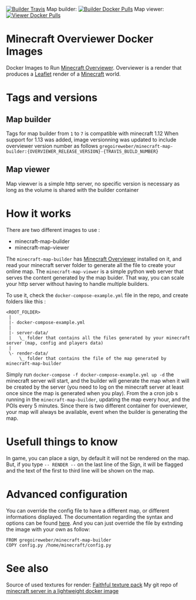[![Builder Travis](https://img.shields.io/travis/weber-gregoire/docker-minecraft.svg)][0]
Map builder: [![Builder Docker Pulls](https://img.shields.io/docker/pulls/gregoireweber/minecraft-map-builder.svg)][1]
Map viewer:  [![Viewer Docker Pulls](https://img.shields.io/docker/pulls/gregoireweber/minecraft-map-viewer.svg)][2]

# Minecraft Overviewer Docker Images

Docker Images to Run [Minecraft Overviewer][3]. Overviewer is a render that produces a [Leaflet][4] render of a [Minecraft][5] world.

# Tags and versions

## Map builder

Tags for map builder from `1` to `7` is compatible with minecraft 1.12
When support for 1.13 was added, image versionning was updated to include overviewer version number as follows
```gregoireweber/minecraft-map-builder:{OVERVIEWER_RELEASE_VERSION}-{TRAVIS_BUILD_NUMBER}```

## Map viewer

Map viewver is a simple http server, no specific version is necessary as long as the volume is shared with the builder container

# How it works

There are two different images to use :
* minecraft-map-builder
* minecraft-map-viewer

The `minecraft-map-builder` has [Minecraft Overviewer][3] installed on it, and read your minecraft server folder to generate all the file to create your online map.
The `minecraft-map-viewer` is a simple python web server that serves the content generated by the map buider. That way, you can scale your http server without having to handle multiple builders.

To use it, check the `docker-compose-example.yml` file in the repo, and create folders like this :

```
<ROOT_FOLDER>
 |
 |- docker-compose-example.yml
 |
 |- server-data/
 |   \_ folder that contains all the files generated by your minecraft server (map, config and players data)
 |
 \- render-data/
     \_ folder that contains the file of the map generated by minecraft-map-builder
```

Simply run `docker-compose -f docker-compose-example.yml up -d` the minecraft server will start, and the builder will generate the map when it will be created by the server (you need to log on the minecraft server at least once since the map is generated when you play).
From the a cron job s running in the `minecraft-map-builder`, updating the map every hour, and the POIs every 5 minutes.
Since there is two different container for overviewer, your map will always be available, event when the builder is generating the map.

# Usefull things to know

In game, you can place a sign, by default it will not be rendered on the map.
But, if you type `-- RENDER --` on the last line of the Sign, it will be flagged and the text of the first to third line will be shown on the map.

# Advanced configuration

You can override the config file to have a different map, or different informations displayed.
The documentation regarding the syntax and options can be found [here][6].
And you can just override the file by extnding the image with your own as follow:
```
FROM gregoireweber/minecraft-map-builder
COPY config.py /home/minecraft/config.py
```

# See also

Source of used textures for render: [Faithful texture pack][7]
My git repo of [minecraft server in a lightweight docker image][8]

[0]: https://travis-ci.org/weber-gregoire/minecraft-overviewer
[1]: https://hub.docker.com/r/gregoireweber/minecraft-map-builder/
[2]: https://hub.docker.com/r/gregoireweber/minecraft-map-viewer/
[3]: https://overviewer.org/
[4]: https://leafletjs.com/
[5]: https://minecraft.net/
[6]: http://docs.overviewer.org/en/latest/config/
[7]: https://minecraft.curseforge.com/projects/faithful-32x
[8]: https://github.com/weber-gregoire/docker-minecraft